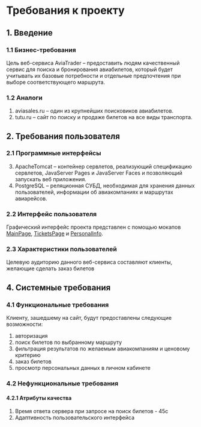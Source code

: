 # Требования к проекту
## 1. Введение
### 1.1 Бизнес-требования
Цель веб-сервиса AviaTrader  – предоставить людям качественный сервис для поиска и бронирования авиабилетов, который будет учитывать их базовые потребности и отдельные предпочтения при выборе соответствующего маршрута.
 ### 1.2  Аналоги
 1. aviasales.ru – один из крупнейших поисковиков авиабилетов.
 2. tutu.ru – сайт по поиску и продаже билетов на все виды транспорта.
## 2. Требования пользователя
### 2.1 Программные интерфейсы
 3. ApacheTomcat  – контейнер сервлетов, реализующий спецификацию сервлетов, JavaServer Pages и JavaServer Faces и позволяющий запускать веб приложения.
 4. PostgreSQL –  реляционная СУБД, необходимая для хранения данных пользователей, информации об авиакомпаниях и маршрутах авиарейсов.
### 2.2 Интерфейс пользователя
Графический интерфейс проекта представлен с помощью мокапов [MainPage](https://github.com/RuslanPlusPlus/AviaTrader/blob/main/documentation/mockups/MainPage.pdf), [TicketsPage](https://github.com/RuslanPlusPlus/AviaTrader/blob/main/documentation/mockups/TicketsPage.pdf)  и [PersonalInfo](https://github.com/RuslanPlusPlus/AviaTrader/blob/main/documentation/mockups/PersonalInfo.pdf).
### 2.3 Характеристики пользователей
Целевую аудиторию данного веб-сервиса составляют клиенты, желающие сделать заказ билетов
## 4. Системные требования
### 4.1 Функциональные требования
Клиенту, зашедшему на сайт, будут предоставлены следующие возможности:
 1. авторизация
 2.  поиск билетов по выбранному маршруту
 3.  фильтрация результатов по желаемым авиакомпаниям и ценовому критерию
 4. заказ билетов
 5. просмотр персональных данных в личном кабинете
### 4.2 Нефункциональные требования
#### 4.2.1 Атрибуты качества
 1. Время ответа сервера при запросе на поиск билетов - 45с 
 2. Адаптивность пользовательского интерфейса
